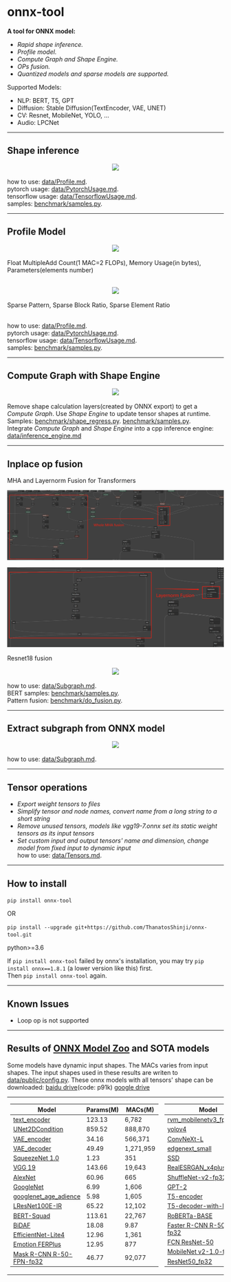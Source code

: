 # onnx-tool

**A tool for ONNX model:**

* *Rapid shape inference.*
* *Profile model.*
* *Compute Graph and Shape Engine.*
* *OPs fusion.*
* *Quantized models and sparse models are supported.*

Supported Models:

* NLP: BERT, T5, GPT
* Diffusion: Stable Diffusion(TextEncoder, VAE, UNET)
* CV: Resnet, MobileNet, YOLO, ...
* Audio: LPCNet

---

## Shape inference

<p align="center">  
  <img src="https://raw.githubusercontent.com/ThanatosShinji/onnx-tool/main/data/shape_inference.jpg">
</p>  

how to use: [data/Profile.md](https://github.com/ThanatosShinji/onnx-tool/blob/main/data/Profile.md).  
pytorch usage: [data/PytorchUsage.md](https://github.com/ThanatosShinji/onnx-tool/blob/main/data/PytorchUsage.md).  
tensorflow
usage: [data/TensorflowUsage.md](https://github.com/ThanatosShinji/onnx-tool/blob/main/data/TensorflowUsage.md).  
samples: [benchmark/samples.py](https://github.com/ThanatosShinji/onnx-tool/blob/main/benchmark/samples.py).

---

## Profile Model

<p align="center">
  <img src="https://raw.githubusercontent.com/ThanatosShinji/onnx-tool/main/data/macs_counting.png">
</p>
Float MultipleAdd Count(1 MAC=2 FLOPs), Memory Usage(in bytes), Parameters(elements number)<br><br>

<p id="sparsity" align="center">
  <img src="https://raw.githubusercontent.com/ThanatosShinji/onnx-tool/main/data/sparse_model.png">
</p>
Sparse Pattern, Sparse Block Ratio, Sparse Element Ratio<br><br>  

how to use: [data/Profile.md](https://github.com/ThanatosShinji/onnx-tool/blob/main/data/Profile.md).  
pytorch usage: [data/PytorchUsage.md](https://github.com/ThanatosShinji/onnx-tool/blob/main/data/PytorchUsage.md).  
tensorflow
usage: [data/TensorflowUsage.md](https://github.com/ThanatosShinji/onnx-tool/blob/main/data/TensorflowUsage.md).  
samples: [benchmark/samples.py](https://github.com/ThanatosShinji/onnx-tool/blob/main/benchmark/samples.py).

---

## Compute Graph with Shape Engine

<p id="compute_graph" align="center">
  <img src="https://raw.githubusercontent.com/ThanatosShinji/onnx-tool/main/data/compute_graph.png">
</p>  

Remove shape calculation layers(created by ONNX export) to get a *Compute Graph*. Use *Shape Engine* to update tensor
shapes at runtime.  
Samples: [benchmark/shape_regress.py](https://github.com/ThanatosShinji/onnx-tool/blob/main/benchmark/shape_regress.py).
[benchmark/samples.py](https://github.com/ThanatosShinji/onnx-tool/blob/main/benchmark/samples.py#L123).  
Integrate *Compute Graph* and *Shape Engine* into a cpp inference
engine: [data/inference_engine.md](https://github.com/ThanatosShinji/onnx-tool/blob/main/data/inference_engine.md)

---

## Inplace op fusion

MHA and Layernorm Fusion for Transformers
<p align="center">
  <img src="https://raw.githubusercontent.com/ThanatosShinji/onnx-tool/main/data/mha_fusion.png">
</p>
<p align="center">
  <img src="https://raw.githubusercontent.com/ThanatosShinji/onnx-tool/main/data/layernorm_fusion.png">
</p>
Resnet18 fusion
<p align="center">
  <img src="https://raw.githubusercontent.com/ThanatosShinji/onnx-tool/main/data/resnet18_fused.png">
</p>

how to use: [data/Subgraph.md](https://github.com/ThanatosShinji/onnx-tool/blob/main/data/Subgraph.md).  
BERT samples: [benchmark/samples.py](https://github.com/ThanatosShinji/onnx-tool/blob/main/benchmark/samples.py#L100).  
Pattern fusion: [benchmark/do_fusion.py](https://github.com/ThanatosShinji/onnx-tool/blob/main/benchmark/do_fusion.py).

---

## Extract subgraph from ONNX model

<p align="center">
  <img src="https://raw.githubusercontent.com/ThanatosShinji/onnx-tool/main/data/resnet18_subgraph.png">
</p>

how to use: [data/Subgraph.md](https://github.com/ThanatosShinji/onnx-tool/blob/main/data/Subgraph.md).

---

## Tensor operations
* *Export weight tensors to files*  
* *Simplify tensor and node names, convert name from a long string to a short string*  
* *Remove unused tensors, models like vgg19-7.onnx set its static weight tensors as its input tensors*  
* *Set custom input and output tensors' name and dimension, change model from fixed input to dynamic input*  
how to use: [data/Tensors.md](https://github.com/ThanatosShinji/onnx-tool/blob/main/data/Tensors.md).  

---

## How to install
    
`pip install onnx-tool`

OR

`pip install --upgrade git+https://github.com/ThanatosShinji/onnx-tool.git`  

python>=3.6

If `pip install onnx-tool` failed by onnx's installation, you may try `pip install onnx==1.8.1` (a lower version like this) first.  
Then `pip install onnx-tool` again.


---

## Known Issues
* Loop op is not supported

---

## Results of [ONNX Model Zoo](https://github.com/onnx/models) and SOTA models
Some models have dynamic input shapes. The MACs varies from input shapes. The input shapes used in these results are writen to [data/public/config.py](https://github.com/ThanatosShinji/onnx-tool/blob/main/data/public/config.py).
These onnx models with all tensors' shape can be downloaded: [baidu drive](https://pan.baidu.com/s/1eebBP-n-wXvOhSmIH-NUZQ 
)(code: p91k) [google drive](https://drive.google.com/drive/folders/1H-ya1wTvjIMg2pMcMITWDIfWNSnjYxTn?usp=sharing)
<p id="results" align="center">
<table>
<tr>
<td>

Model | Params(M) | MACs(M)
---|---|---
[text_encoder](https://huggingface.co/bes-dev/stable-diffusion-v1-4-onnx/tree/main)| 123.13 | 6,782
[UNet2DCondition](https://huggingface.co/bes-dev/stable-diffusion-v1-4-onnx/tree/main)| 859.52 | 888,870
[VAE_encoder](https://huggingface.co/bes-dev/stable-diffusion-v1-4-onnx/tree/main) | 34.16 | 566,371
[VAE_decoder](https://huggingface.co/bes-dev/stable-diffusion-v1-4-onnx/tree/main) | 49.49 | 1,271,959
[SqueezeNet 1.0](https://github.com/onnx/models/tree/main/vision/classification/squeezenet) | 1.23 | 351
[VGG 19](https://github.com/onnx/models/tree/main/vision/classification/vgg) | 143.66 | 19,643
[AlexNet](https://github.com/onnx/models/tree/main/vision/classification/alexnet) | 60.96 | 665
[GoogleNet](https://github.com/onnx/models/tree/main/vision/classification/inception_and_googlenet/googlenet) | 6.99 | 1,606
[googlenet_age_adience](https://github.com/onnx/models/tree/main/vision/body_analysis/age_gender) | 5.98 | 1,605
[LResNet100E-IR](https://github.com/onnx/models/tree/main/vision/body_analysis/arcface) | 65.22 | 12,102
[BERT-Squad](https://github.com/onnx/models/tree/main/text/machine_comprehension/bert-squad) | 113.61 | 22,767
[BiDAF](https://github.com/onnx/models/tree/main/text/machine_comprehension/bidirectional_attention_flow) | 18.08 | 9.87
[EfficientNet-Lite4](https://github.com/onnx/models/tree/main/vision/classification/efficientnet-lite4) | 12.96 | 1,361
[Emotion FERPlus](https://github.com/onnx/models/tree/main/vision/body_analysis/emotion_ferplus) | 12.95 | 877
[Mask R-CNN R-50-FPN-fp32](https://github.com/onnx/models/tree/main/vision/object_detection_segmentation/mask-rcnn) | 46.77 | 92,077
</td>

<td>

Model | Params(M) | MACs(M)
---|---|---
[rvm_mobilenetv3_fp32.onnx](https://github.com/PeterL1n/RobustVideoMatting) | 3.73 | 4,289
[yolov4](https://github.com/onnx/models/tree/main/vision/object_detection_segmentation/yolov4) | 64.33 | 3,319
[ConvNeXt-L](https://github.com/facebookresearch/ConvNeXt) | 229.79 | 34,872
[edgenext_small](https://github.com/mmaaz60/EdgeNeXt) | 5.58 | 1,357
[SSD](https://github.com/onnx/models/tree/main/vision/object_detection_segmentation/ssd) | 19.98 | 216,598
[RealESRGAN_x4plus.pth](https://github.com/xinntao/Real-ESRGAN) | 16.69 | 73,551
[ShuffleNet-v2-fp32](https://github.com/onnx/models/tree/main/vision/classification/shufflenet) | 2.29 | 146
[GPT-2](https://github.com/onnx/models/tree/main/text/machine_comprehension/gpt-2) | 137.02 | 1,103
[T5-encoder](https://github.com/onnx/models/tree/main/text/machine_comprehension/t5) | 109.62 | 686
[T5-decoder-with-lm-head](https://github.com/onnx/models/tree/main/text/machine_comprehension/t5) | 162.62 | 1,113
[RoBERTa-BASE](https://github.com/onnx/models/tree/main/text/machine_comprehension/roberta) | 124.64 | 688
[Faster R-CNN R-50-FPN-fp32](https://github.com/onnx/models/blob/main/vision/object_detection_segmentation/faster-rcnn) | 44.10 | 46,018
[FCN ResNet-50](https://github.com/onnx/models/tree/main/vision/object_detection_segmentation/fcn) | 35.29 | 37,056
[MobileNet v2-1.0-fp32](https://github.com/onnx/models/blob/main/vision/classification/mobilenet) | 3.3 | 300
[ResNet50_fp32](https://github.com/onnx/models/tree/main/vision/classification/resnet) | 25 | 3,868

</td>
</tr>
</table>
</p>